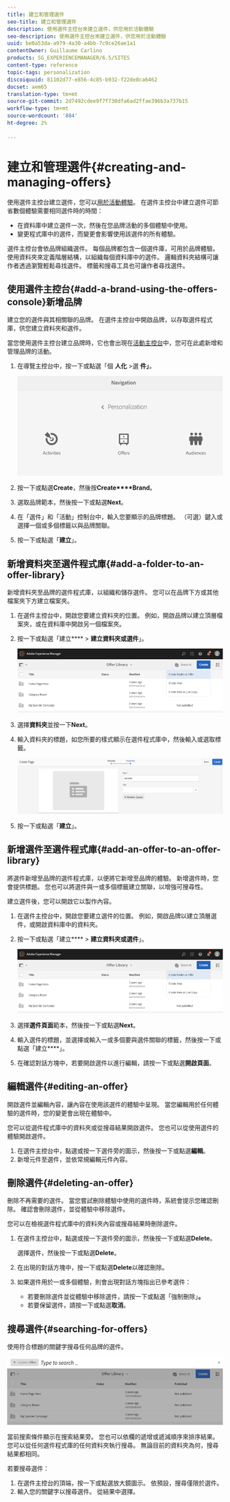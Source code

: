 ```yaml
---
title: 建立和管理選件
seo-title: 建立和管理選件
description: 使用選件主控台來建立選件，供您用於活動體驗
seo-description: 使用選件主控台來建立選件，供您用於活動體驗
uuid: be0a53da-a979-4a30-a4bb-7c9ce26ae1a1
contentOwner: Guillaume Carlino
products: SG_EXPERIENCEMANAGER/6.5/SITES
content-type: reference
topic-tags: personalization
discoiquuid: 81102d77-e856-4c85-b932-f22de8ca6462
docset: aem65
translation-type: tm+mt
source-git-commit: 2d7492cdee9f7f730dfa6ad2ffae396b3a737b15
workflow-type: tm+mt
source-wordcount: '884'
ht-degree: 2%

---
```



# 建立和管理選件{#creating-and-managing-offers}

使用選件主控台建立選件，您可以[用於活動體驗](/help/sites-authoring/content-targeting-touch.md)。 在選件主控台中建立選件可節省數個體驗需要相同選件時的時間：

* 在資料庫中建立選件一次，然後在您品牌活動的多個體驗中使用。
* 變更程式庫中的選件，而變更會影響使用該選件的所有體驗。

選件主控台會依品牌組織選件。 每個品牌都包含一個選件庫，可用於品牌體驗。 使用資料夾來定義階層結構，以組織每個資料庫中的選件。 邏輯資料夾結構可讓作者透過瀏覽輕鬆尋找選件。 標籤和搜尋工具也可讓作者尋找選件。

## 使用選件主控台{#add-a-brand-using-the-offers-console}新增品牌

建立您的選件與其相關聯的品牌。 在選件主控台中開啟品牌，以存取選件程式庫，供您建立資料夾和選件。

當您使用選件主控台建立品牌時，它也會出現在[活動主控台](/help/sites-authoring/activitylib.md)中，您可在此處新增和管理品牌的活動。

1. 在導覽主控台中，按一下或點選「個 **人化** >選 **件」**。

   ![screen-shot_2019-03-05at124139-1](assets/screen-shot_2019-03-05at124139-1.png)

1. 按一下或點選&#x200B;**Create**，然後按&#x200B;**Create****Brand**。
1. 選取品牌範本，然後按一下或點選&#x200B;**Next**。
1. 在「選件」和「活動」控制台中，輸入您要顯示的品牌標題。 （可選）鍵入或選擇一個或多個標籤以與品牌關聯。
1. 按一下或點選「**建立**」。

## 新增資料夾至選件程式庫{#add-a-folder-to-an-offer-library}

新增資料夾至品牌的選件程式庫，以組織和儲存選件。 您可以在品牌下方或其他檔案夾下方建立檔案夾。

1. 在選件主控台中，開啟您要建立資料夾的位置。 例如，開啟品牌以建立頂層檔案夾，或在資料庫中開啟另一個檔案夾。
1. 按一下或點選「建立&#x200B;**** > **建立資料夾或選件**」。

   ![screen-shot_2019-03-05at124557](assets/screen-shot_2019-03-05at124557.png)

1. 選擇&#x200B;**資料夾**&#x200B;並按一下&#x200B;**Next**。
1. 輸入資料夾的標題，如您所要的樣式顯示在選件程式庫中，然後輸入或選取標籤。

   ![chlimage_1-172](assets/chlimage_1-172.png)

1. 按一下或點選「**建立**」。

## 新增選件至選件程式庫{#add-an-offer-to-an-offer-library}

將選件新增至品牌的選件程式庫，以便將它新增至品牌的體驗。 新增選件時，您會提供標題。 您也可以將選件與一或多個標籤建立關聯，以增強可搜尋性。

建立選件後，您可以開啟它以製作內容。

1. 在選件主控台中，開啟您要建立選件的位置。 例如，開啟品牌以建立頂層選件，或開啟資料庫中的資料夾。
1. 按一下或點選「建立&#x200B;**** > **建立資料夾或選件**」。

   ![screen-shot_2019-03-05at124557-1](assets/screen-shot_2019-03-05at124557-1.png)

1. 選擇&#x200B;**選件頁面**&#x200B;範本，然後按一下或點選&#x200B;**Next**。
1. 輸入選件的標題，並選擇或輸入一或多個要與選件關聯的標籤，然後按一下或點選「建立&#x200B;****」。
1. 在確認對話方塊中，若要開啟選件以進行編輯，請按一下或點選&#x200B;**開啟頁面**。

## 編輯選件{#editing-an-offer}

開啟選件並編輯內容，讓內容在使用該選件的體驗中呈現。 當您編輯用於任何體驗的選件時，您的變更會出現在體驗中。

您可以從選件程式庫中的資料夾或從搜尋結果開啟選件。 您也可以從使用選件的體驗開啟選件。

1. 在選件主控台中，點選或按一下選件旁的圖示，然後按一下或點選&#x200B;**編輯**。
1. 新增元件至選件，並依常規編輯元件內容。

## 刪除選件{#deleting-an-offer}

刪除不再需要的選件。 當您嘗試刪除體驗中使用的選件時，系統會提示您確認刪除。 確認會刪除選件，並從體驗中移除選件。

您可以在檢視選件程式庫中的資料夾內容或搜尋結果時刪除選件。

1. 在選件主控台中，點選或按一下選件旁的圖示，然後按一下或點選&#x200B;**Delete**。

   選擇選件，然後按一下或點選&#x200B;**Delete**。

1. 在出現的對話方塊中，按一下或點選&#x200B;**Delete**&#x200B;以確認刪除。
1. 如果選件用於一或多個體驗，則會出現對話方塊指出已參考選件：

   * 若要刪除選件並從體驗中移除選件，請按一下或點選「強制刪除」**。**
   * 若要保留選件，請按一下或點選&#x200B;**取消**。

## 搜尋選件{#searching-for-offers}

使用符合標題的關鍵字搜尋任何品牌的選件。

![screen-shot_2019-03-05at124731](assets/screen-shot_2019-03-05at124731.png)

當前搜索條件顯示在搜索結果旁。 您也可以依欄的遞增或遞減順序來排序結果。 您可以從任何選件程式庫的任何資料夾執行搜尋。 無論目前的資料夾為何，搜尋結果都相同。

若要搜尋選件：

1. 在選件主控台的頂端，按一下或點選放大鏡圖示。 依預設，搜尋僅限於選件。
1. 輸入您的關鍵字以搜尋選件。 從結果中選擇。

